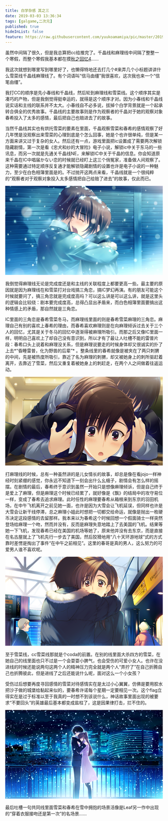 ```yaml
---
title: 白学杂感 其之三
date: 2019-03-03 13:36:34
tags: [galgame,二次元]
published: true
hideInList: false
feature: https://raw.githubusercontent.com/yuukoamamiya/pic/master/20190508133845.png
---
```

虽然中间隔了很久，但是我总算把cc给推完了。千晶线和麻理线中间隔了整整一个寒假，而整个寒假我基本都在摸[秋之回忆4](https://yuukoamamiya.github.io/p/mo4/)……

<!-- more -->

我这次就想到哪里写到哪里好了，也懒得特地还去打几个#来弄几个小标题讲讲什么雪菜线千晶线麻理线了。有个词语叫“信马由缰”我很喜欢，这次我也来一个“信笔由缰”。

我打CC的顺序是先小春线和千晶线，然后轮到麻理线和雪菜线。这个顺序其实是凑巧的产物，但是我倒觉得挺幸运的，就得是这个顺序才对。因为小春线和千晶线说实话和主线的联系并不太大。小春线自不必多说，拔掉个白学背景就是一个起承转合俱全的优秀故事。千晶线的主要故事则是作为观察者的千晶对于她的观察对象春希投入了太多的感情，最后把自己也赔进去了的故事。

当然千晶线其实也有烘托雪菜的要素在里面，千晶观察雪菜和春希的感情观察了好几年愣是没观察出来雪菜的心理到底是个怎么回事，她是个也许很单纯，但是某一方面来讲又过于复杂的女人。然后还有一点，游戏里面把ic设置成了需要两次解锁隐藏剧情，第一次是看《忠犬和纱的大冒险》电子小说，解锁ic中关于东马的一些讯息，而另一次就是先通关千晶线NE，来解锁IC中关于千晶的信息。你会知道原来千晶在IC中唱届かない恋的时候就已经盯上这三个俏冤家，准备做人间观察了。这种需要通过特定顺序反复通才能解锁隐藏剧情的设置也许是电子小说的一种魅力，至少在白色相簿里面是的。不过抛开这两点来看，千晶线就是一个很纯粹的“观察者对于观察对象投入太多感情把自己给赔了进去”的故事，仅此而已。

![](https://raw.githubusercontent.com/yuukoamamiya/pic/master/20190508133715.png)

我倒觉得麻理线无论是完成度还是和主线的关联程度上都要更高一些。最主要的原因就是因为麻理线在和雪菜打对台戏搞三角恋，搞IC梦幻再演。有的朋友可能这个时候就要问了，搞三角恋就是完成度高吗？可以这么讲是可以这么讲，就是这里头的逻辑会比较绕：剧本要完成度高，总得凸显出矛盾来，而白色相簿里面要搞出这种情感上的矛盾，那自然就是三角恋。

IC里面的三角恋是春希雪菜冬马，而麻理线里面的则是春希雪菜麻理的三角恋。麻理自己有别的喜欢上春希的理由，而春希喜欢麻理则是在向麻理倾诉过去关于三个人的回忆，尤其是关于冬马的回忆中逐渐得被麻理所吸引。而那之后又像IC里面一样，明明自己喜欢上了却自己没有意识到，所以才有了最让人吐槽不能的雷普片段：春希口头上说着和麻理没关系，但是麻理说要走的时候身体却又很诚实的扑了上去*“昏睡雷普，化为野兽的后辈”* 。整条线里的春希就像是被夹在了两只刺猬的中间，先是被热度所吸引，靠近了名为麻理的刺猬，却又被她身上的刺所驱赶着离开，去靠近了雪菜，然后又重复着被她身上的刺赶走，在两个人之间做着往返运动。

![昏睡雷普，化为野兽的后辈](https://raw.githubusercontent.com/yuukoamamiya/pic/master/20190508133758.png)

打麻理线的时候，总有一种虽然讲的是儿女情长的故事，却总是像在看jojo一样神经时刻紧绷的感觉，你永远不知道下一刻会出什么幺蛾子，剧情会有怎么样的摇摆。在剧情的最后，春希终于意识到虽然一开始只是想像麻理倾诉，但是自己终于是爱上了麻理，但是麻理这个时候已经累了，就好像是《飘》的结局中的攻守易位一样，变成了春希去追求麻理。此时任性的麻理要春希从箱根来到东京的羽田机场，在中午飞机离开之前见她一面，也许是因为大雪会让飞机延误，但同样也许是大雪会让新干线停滞，总之麻理小姐此时想把一切都交给命运，就像是抛出一枚硬币决定这段感情的去留那样。我本来以为春希这个时候回想一个假面骑士一样突然登场给麻理一个吻，然而并没有，反而是麻理失意地踏上了去美国的飞机。结果等她一下飞机，发现春希已经在美国的机场等她了，原来他并没有去东京，而是直接在名古屋就上了飞机先行一步去了美国，然后狡猾地用“八十天环游地球”式的方式靠时差愣是掏出了事件“在中午之前相见”。这里的春哥是真的男人，这么努力的可爱男人谁不喜欢呢。

![](https://raw.githubusercontent.com/yuukoamamiya/pic/master/20190508133818.png)

至于雪菜线，cc雪菜线那就是个coda的前置。在别的线里面大杀四方的雪菜，在她自己的线里面也只不过是一个会耍耍小脾气，也会受伤的可爱小女人。也许在没进线的时候还能说两句这两个人的精神压力完全就是两个人“弄拧了”在自己折腾自己也折腾彼此，但是进线了之后还能说什么呢，面对这么一个小女孩？

受伤过后想要再度寻回感情的雪菜对待感情实在是太过小心翼翼，仿佛是要用胶水把沙子做的城堡给黏起来似的，要春希许诺每个星期一定要相见一次。这个flag立得实在是过于标准以至于我真的一时想不到该说什么，神话故事里面出现的被要求“不要回头”的英雄最后基本都变成盐柱了，这是因果律打击，拦不住的。

![天使不在的12月](https://raw.githubusercontent.com/yuukoamamiya/pic/master/20190508133845.png)

最后吐槽一句共同线里面雪菜和春希在雪中拥抱的场景活像是Leaf另一作中出现的“穿着衣服接吻还是第一次”的名场景……
